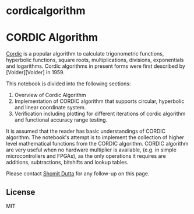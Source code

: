# cordicalgorithm

# CORDIC Algorithm

[Cordic][Cordic] is a popular algorithm to calculate trigonometric functions, hyperbolic functions, square roots, multiplications, divisions, exponentials and logarithms. Cordic algorithms in present forms were first described by [Volder][Volder] in 1959.

This notebook is divided into the following sections:
1. Overview of Cordic Algorithm
2. Implementation of CORDIC algorithm that supports circular, hyperbolic and linear coordinate system.
3. Verification including plotting for different iterations of cordic algorithm and functional accuracy range testing.

It is assumed that the reader has basic understandings of CORDIC algorithm. The notebook's attempt is to implement the collection of higher level mathematical functions from the CORDIC algorithm. CORDIC algorithm are very useful when no hardware multiplier is available, (e.g. in simple microcontrollers and FPGAs), as the only operations it requires are additions, subtractions, bitshifts and lookup tables.


Please contact [Shomit Dutta](mailto:shomitdutta@gmail.com) for any follow-up on this page.



License
----
MIT

[Cordic]:<https://en.wikipedia.org/wiki/CORDIC>
[Voldec]:<https://www.computer.org/csdl/proceedings-article/afips/1959/50540257/12OmNqN6QXX>
